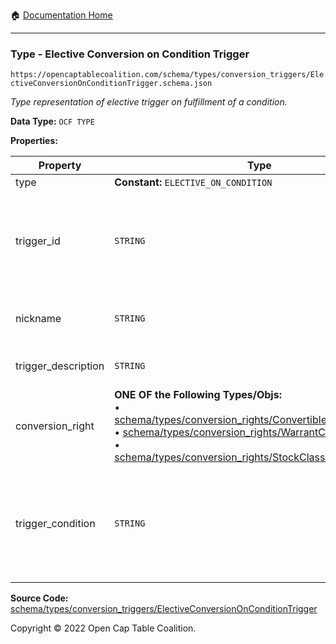 :house: [Documentation Home](../../../../)

---

### Type - Elective Conversion on Condition Trigger

`https://opencaptablecoalition.com/schema/types/conversion_triggers/ElectiveConversionOnConditionTrigger.schema.json`

_Type representation of elective trigger on fulfillment of a condition._

**Data Type:** `OCF TYPE`

**Properties:**

| Property            | Type                                                                                                                                                                                                                                                                                                                                                                                                                                                                          | Description                                                                                                                                                         | Required   |
| ------------------- | ----------------------------------------------------------------------------------------------------------------------------------------------------------------------------------------------------------------------------------------------------------------------------------------------------------------------------------------------------------------------------------------------------------------------------------------------------------------------------- | ------------------------------------------------------------------------------------------------------------------------------------------------------------------- | ---------- |
| type                | **Constant:** `ELECTIVE_ON_CONDITION`                                                                                                                                                                                                                                                                                                                                                                                                                                         | Scalar Constant                                                                                                                                                     | `REQUIRED` |
| trigger_id          | `STRING`                                                                                                                                                                                                                                                                                                                                                                                                                                                                      | Id for this conversion trigger, unique within list of ConversionTriggers in parent convertible issuance's `conversion_triggers` field.                              | `REQUIRED` |
| nickname            | `STRING`                                                                                                                                                                                                                                                                                                                                                                                                                                                                      | Human-friendly nickname to describe the conversion right                                                                                                            | -          |
| trigger_description | `STRING`                                                                                                                                                                                                                                                                                                                                                                                                                                                                      | Long-form description of the trigger                                                                                                                                | -          |
| conversion_right    | **ONE OF the Following Types/Objs:**</br>&bull; [schema/types/conversion_rights/ConvertibleConversionRight](../../../../schema/types/conversion_rights/ConvertibleConversionRight.md)</br>&bull; [schema/types/conversion_rights/WarrantConversionRight](../../../../schema/types/conversion_rights/WarrantConversionRight.md)</br>&bull; [schema/types/conversion_rights/StockClassConversionRight](../../../../schema/types/conversion_rights/StockClassConversionRight.md) | When the conditions of the trigger are met, how does the convertible convert?                                                                                       | `REQUIRED` |
| trigger_condition   | `STRING`                                                                                                                                                                                                                                                                                                                                                                                                                                                                      | Legal language describing what conditions must be satisfied for the conversion to take place (ideally, this should be excerpted from the instrument where possible) | `REQUIRED` |

**Source Code:** [schema/types/conversion_triggers/ElectiveConversionOnConditionTrigger](/../../../../../schema/types/conversion_triggers/ElectiveConversionOnConditionTrigger.schema.json)

Copyright © 2022 Open Cap Table Coalition.

